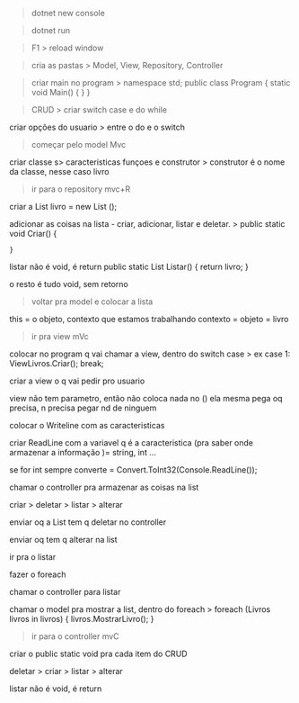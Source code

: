 > dotnet new console

> dotnet run

> F1 > reload window

> cria as pastas > Model, View, Repository, Controller

> criar main no program > namespace std;
                        public class Program
                        {
                        static void Main()
                        {
                        }
                        }

> CRUD > criar switch case e do while 

criar opções do usuario > entre o do e o switch

> começar pelo model Mvc

criar classe s> caracteristicas funçoes e construtor > construtor é o nome da classe, nesse caso livro 

> ir para o repository mvc+R

criar a List<Livros> livro = new List<Livros> ();

adicionar as coisas na lista - criar, adicionar, listar e deletar. > 
public static void Criar()
    {
        
    }

listar não é void, é return 
public static List<Livros> Listar()
    {
        return livro;
    }

o resto é tudo void, sem retorno 

> voltar pra model e colocar a lista

this = o objeto, contexto que estamos trabalhando 
contexto = objeto = livro

> ir pra view mVc

colocar no program q vai chamar a view, dentro do switch case > ex
                    case 1:
                    ViewLivros.Criar();
                    break;

criar a view o q vai pedir pro usuario 

view não tem parametro, então não coloca nada no ()
ela mesma pega oq precisa, n precisa pegar nd de ninguem 

colocar o Writeline com as caracteristicas 

criar ReadLine com a variavel q é a caracteristica (pra saber onde armazenar a informação )= string, int ...

se for int sempre converte = Convert.ToInt32(Console.ReadLine()); 

chamar o controller pra armazenar as coisas na list 

criar > deletar > listar > alterar 

enviar oq a List tem q deletar no controller 
 
<!-- copiar o coiso do index de deletar pra por no alterar 
        System.Console.WriteLine("Digite o indice do livro para deletar: ");
        int index = Convert.ToInt16(Console.ReadLine()); -->

enviar oq tem q alterar na list 

ir pra o listar 

fazer o foreach 

chamar o controller para listar 

chamar o model pra mostrar a list, dentro do foreach > 
        foreach (Livros livros in livros)
        {
            livros.MostrarLivro();
        }

> ir para o controller mvC

criar o public static void pra cada item do CRUD 

deletar > criar > listar > alterar 

listar não é void, é return 

<!-- controller valida os dados 

validar dados = ver se existe oq quer ser alterado  -->





